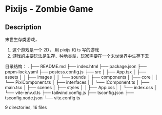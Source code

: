 # Pixijs - Zombie Game

## Description

末世生存类游戏，

1. 这个游戏是一个 2D， 用 pixijs 和 ts 写的游戏
2. 游戏的主要玩法是生存、种地类型，玩家需要在一个末世世界中生存下去

目录结构：
.
├── README.md
├── index.html
├── package.json
├── pnpm-lock.yaml
├── postcss.config.js
├── src
│ ├── App.tsx
│ ├── assets
│ │ ├── images
│ │ └── sounds
│ ├── components
│ ├── core
│ │ └── PixiComponent.ts
│ ├── interfaces
│ │ └── IComponent.ts
│ ├── main.tsx
│ ├── scenes
│ ├── styles
│ │ ├── App.css
│ │ └── index.css
│ └── vite-env.d.ts
├── tailwind.config.js
├── tsconfig.json
├── tsconfig.node.json
└── vite.config.ts

9 directories, 16 files
